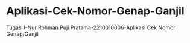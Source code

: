 # Aplikasi-Cek-Nomor-Genap-Ganjil
Tugas 1-Nur Rohman Puji Pratama-2210010006-Aplikasi Cek Nomor Genap/Ganjil

